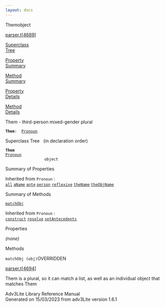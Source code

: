 ```yaml
---
layout: docs
---
```

<span class="title">Them</span><span class="type">object</span>

[parser.t](../file/parser.t.html)\[[4689](../source/parser.t.html#4689)\]

[Superclass  
Tree](#_SuperClassTree_)

[Property  
Summary](#_PropSummary_)

[Method  
Summary](#_MethodSummary_)

[Property  
Details](#_Properties_)

[Method  
Details](#_Methods_)



Them - third-person mixed-gender plural

**`Them`**` :   `[`Pronoun`](../object/Pronoun.html)



<span id="_SuperClassTree_"></span>



<span class="hdln">Superclass Tree</span>   (in declaration order)



**`Them`**  
[`Pronoun`](../object/Pronoun.html)  
`                 object`  
<span id="_PropSummary_"></span>



<span class="hdln">Summary of Properties</span>  





Inherited from `Pronoun` :  
[`all`](../object/Pronoun.html#all) [`aName`](../object/Pronoun.html#aName) [`ante`](../object/Pronoun.html#ante) [`person`](../object/Pronoun.html#person) [`reflexive`](../object/Pronoun.html#reflexive) [`theName`](../object/Pronoun.html#theName) [`theObjName`](../object/Pronoun.html#theObjName)

<span id="_MethodSummary_"></span>



<span class="hdln">Summary of Methods</span>  



[`matchObj`](#matchObj)

Inherited from `Pronoun` :  
[`construct`](../object/Pronoun.html#construct) [`resolve`](../object/Pronoun.html#resolve) [`setAntecedents`](../object/Pronoun.html#setAntecedents)

<span id="_Properties_"></span>



<span class="hdln">Properties</span>  



*(none)* <span id="_Methods_"></span>



<span class="hdln">Methods</span>  



<span id="matchObj"></span>

`matchObj (obj)`<span class="rem">OVERRIDDEN</span>

[parser.t](../file/parser.t.html)\[[4694](../source/parser.t.html#4694)\]



Them is a plural, so it can match a list, as well as an individual
object that matches Them





Adv3Lite Library Reference Manual  
Generated on 15/03/2023 from adv3Lite version 1.6.1


